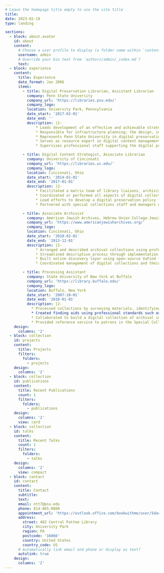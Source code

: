 ```yaml
---
# Leave the homepage title empty to use the site title
title:
date: 2023-02-19
type: landing

sections:
  - block: about.avatar
    id: about
    content:
      # Choose a user profile to display (a folder name within `content/authors/`)
      username: admin
      # Override your bio text from `authors/admin/_index.md`?
      text:
  - block: experience
    content:
      title: Experience
      date_format: Jan 2006
      items:
        - title: Digital Preservation Librarian, Assistant Librarian
          company: Penn State University
          company_url: 'https://libraries.psu.edu/'
          company_logo:
          location: University Park, Pennsylvania
          date_start: '2017-02-01'
          date_end: ''
          description: |2-
              * Leads development of an effective and achievable strategy to create a cohesive digital preservation program.
              * Responsible for infrastructure planning; the design, implementation, and management of policies, practices, and workflows; for the long-term protection of, and access to, digital materials created and acquired by University Libraries.
              * Represents Penn State University in digital preservation networks and consortia, such as the Academic Preservation Trust, MetaArchive Cooperative, and the Big Ten Academic Alliance.
              * Serves as resource expert in digital content management, establishes and improves workflows, seeks to integrate systems, and bring efficiencies to repository management.
              * Supervises professional staff supporting the digital preservation program.

        - title: Digital Content Strategist, Associate Librarian
          company: University of Cincinnati
          company_url: 'https://libraries.uc.edu/'
          company_logo:
          location: Cincinnati, Ohio
          date_start: '2014-01-01'
          date_end: '2017-01-01'
          description: |2-
              * Facilitated a matrix team of library liaisons, archivists, records managers, technical librarians, repository developers, and other specialists (e.g., metadata, scholarly communication) in the planning, budgeting, strategy formation, and creation of digital content. Planed, implemented, and co-managed on-site digitization facilities.
              * Coordinated or performed all aspects of digital collection workflows including the creation and organization of digital objects; metadata creation and assignment; collection building through both batch and online methods; and quality control measures.
              * Lead efforts to develop a digital preservation policy framework and lifecycle diagrams of licensed and library-owned digital content, leading to the creation of a digital preservation policy for all library material.
              * Partnered with special collections staff and managers of rare and unique library and archival collections, to plan and execute large scale digitization projects, including grant writing and fund raising.

        - title: Associate Archivist
          company: American Jewish Archives, Hebrew Union College-Jewish Institute of Religion
          company_url: 'https://www.americanjewisharchives.org/'
          company_logo:
          location: Cincinnati, Ohio
          date_start: '2010-02-01'
          date_end: '2013-12-01'
          description: |2-
              *	Arranged and described archival collections using professional standards (DACS, EAD) to ensure access by present and future users. Implemented, configured, and managed Archivists Toolkit for collection management.
              *	Streamlined descriptive process through implementation of automated methods for creation of MARC records; EAD finding aids (including print and web derivatives); and labels for collection folders and boxes.
              *	Built online discovery layer using open-source VuFind for searching online catalog, website, finding aids, and digital objects.
              *	Coordinated management of digital collections and their preservation by developing workflows, procedures, and documentation.

        - title: Processing Assistant
          company: State University of New York at Buffalo
          company_url: 'https://library.buffalo.edu/'
          company_logo:
          location: Buffalo, New York
          date_start: '2007-10-01'
          date_end: '2010-01-01'
          description: |2-
            * Processed collections by surveying materials, identifying an organizational structure, arranging materials, conducting basic preservation work, and describing collections in finding aids.
            * Created finding aids using professional standards such as Describing Archives: A Content Standard (DACS) and encoded finding aids into Encoded Archival Description (EAD).
            * Collaborated to build a digital collection of archival images of the Love Canal environmental disaster, including selection, subject analysis, and metadata creation.
            * Provided reference service to patrons in the Special Collections reading room and remote researchers.
    design:
      columns: '2'
  - block: collection
    id: projects
    content:
      title: Projects
      filters:
        folders:
          - projects
    design:
      columns: '2'
  - block: collection
    id: publications
    content:
      title: Recent Publications
      count: 1
      filters:
        folders:
          - publications
    design:
      columns: '2'
      view: card
  - block: collection
    id: talks
    content:
      title: Recent Talks
      count: 1
      filters:
        folders:
          - talks
    design:
      columns: '2'
      view: compact
  - block: contact
    id: contact
    content:
      title: Contact
      subtitle:
      text:
      email: ntt7@psu.edu
      phone: 814-865-0860
      appointment_url: 'https://outlook.office.com/bookwithme/user/5dac012c04834c74a229fc574bc93cff@psu.edu?anonymous&ep=plink'
      address:
        street: 402 Central Pattee Library
        city: University Park
        region: PA
        postcode: '16866'
        country: United States
        country_code: US
      # Automatically link email and phone or display as text?
      autolink: true
    design:
      columns: '2'
---
```


